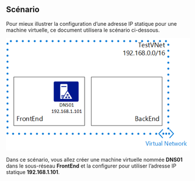 ## Scénario

Pour mieux illustrer la configuration d’une adresse IP statique pour une machine virtuelle, ce document utilisera le scénario ci-dessous.

![Scénario de réseau virtuel](./media/virtual-networks-static-ip-scenario-include/static-ip-scenario.png)

Dans ce scénario, vous allez créer une machine virtuelle nommée **DNS01** dans le sous-réseau **FrontEnd** et la configurer pour utiliser l’adresse IP statique **192.168.1.101**.

 

<!---HONumber=Oct15_HO3-->
